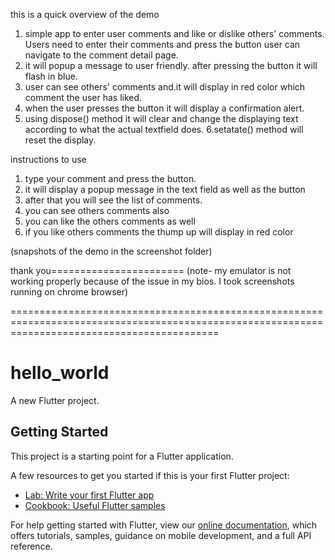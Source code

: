 this is a quick overview of the demo

1. simple app to enter user comments and like or dislike others' comments. Users need to enter their comments and press the button user can navigate to the comment detail page.
2. it will popup a message to user friendly. after pressing the button it will flash in blue.
3. user can see others' comments and.it will display in red color which comment the user has liked.
4. when the user presses the button it will display a confirmation alert.
5. using dispose() method it will clear and change the displaying text according to what the actual textfield does.
6.setatate() method will reset the display.

instructions to use
1. type your comment and press the button.
2. it will display a popup message in the text field as well as the button
3. after that you will see the list of comments.
4. you can see others comments also
5. you can like the others comments as well
6. if you like others comments the thump up will display in red color

(snapshots of the demo in the screenshot folder)

thank you=======================
(note- my emulator is not working properly because of the issue in my bios. I took screenshots running on chrome browser)


================================================================================================================================================
# hello_world

A new Flutter project.

## Getting Started

This project is a starting point for a Flutter application.

A few resources to get you started if this is your first Flutter project:

- [Lab: Write your first Flutter app](https://flutter.dev/docs/get-started/codelab)
- [Cookbook: Useful Flutter samples](https://flutter.dev/docs/cookbook)

For help getting started with Flutter, view our
[online documentation](https://flutter.dev/docs), which offers tutorials,
samples, guidance on mobile development, and a full API reference.
